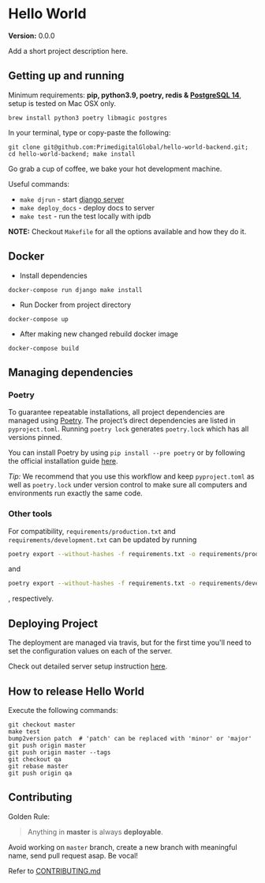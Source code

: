 Hello World
==============================

__Version:__ 0.0.0

Add a short project description here.

## Getting up and running

Minimum requirements: **pip, python3.9, poetry, redis & [PostgreSQL 14][install-postgres]**, setup is tested on Mac OSX only.

```
brew install python3 poetry libmagic postgres 
```

[install-postgres]: http://www.gotealeaf.com/blog/how-to-install-postgresql-on-a-mac

In your terminal, type or copy-paste the following:

    git clone git@github.com:PrimedigitalGlobal/hello-world-backend.git; cd hello-world-backend; make install

Go grab a cup of coffee, we bake your hot development machine.

Useful commands:

- `make djrun` - start [django server](http://localhost:8000/)
- `make deploy_docs` - deploy docs to server
- `make test` - run the test locally with ipdb

**NOTE:** Checkout `Makefile` for all the options available and how they do it.


## Docker

- Install dependencies
```commandline
docker-compose run django make install
```

- Run Docker from project directory
```commandline
docker-compose up
```

- After making new changed rebuild docker image
```commandline
docker-compose build
```

## Managing dependencies

### Poetry

To guarantee repeatable installations, all project dependencies are managed using [Poetry](https://python-poetry.org/). The project’s direct dependencies are listed in `pyproject.toml`.
Running `poetry lock` generates `poetry.lock` which has all versions pinned.

You can install Poetry by using `pip install --pre poetry` or by following the official installation guide [here](https://github.com/python-poetry/poetry#installation).

*Tip:* We recommend that you use this workflow and keep `pyproject.toml` as well as `poetry.lock` under version control to make sure all computers and environments run exactly the same code.

### Other tools

For compatibility, `requirements/production.txt` and `requirements/development.txt` can be updated by running

```bash
poetry export --without-hashes -f requirements.txt -o requirements/production.txt.txt
```

and

```bash
poetry export --without-hashes -f requirements.txt -o requirements/development.txt.txt --dev
```

, respectively.


## Deploying Project

The deployment are managed via travis, but for the first time you'll need to set the configuration values on each of the server.

Check out detailed server setup instruction [here](docs/backend/server_config.md).

## How to release Hello World

Execute the following commands:

```
git checkout master
make test
bump2version patch  # 'patch' can be replaced with 'minor' or 'major'
git push origin master
git push origin master --tags
git checkout qa
git rebase master
git push origin qa
```

## Contributing

Golden Rule:

> Anything in **master** is always **deployable**.

Avoid working on `master` branch, create a new branch with meaningful name, send pull request asap. Be vocal!

Refer to [CONTRIBUTING.md][contributing]

[contributing]: http://github.com/PrimedigitalGlobal/hello-world-backend/tree/master/CONTRIBUTING.md
